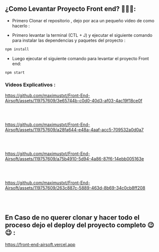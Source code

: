 ## ¿Como Levantar Proyecto Front end? 🧐🧐🧐:


<ul><li>Primero Clonar el repositorio , dejo por aca un pequeño video de como hacerlo :</li></ul>



<ul><li>Primero levantar la terminal (CTL + J) y ejecutar el siguiente comando para instalar las dependencias y paquetes del proyecto :</li></ul>

``` bash
npm install
```

<ul><li>Luego ejecutar el siguiente comando para levantar el proyecto Front end:</li></ul>

``` bash
npm start
```


<h3>Videos Explicativos :</h3>


https://github.com/maximustxt/Front-End-Airsoft/assets/119757609/3e65744b-c0d0-40d3-af03-4ac19f18ce0f

<br/>
<br/>


https://github.com/maximustxt/Front-End-Airsoft/assets/119757609/a28fa644-e48a-4aaf-acc5-709532a0d0a7


<br/>
<br/>


https://github.com/maximustxt/Front-End-Airsoft/assets/119757609/a75b4910-5d94-4a86-87f6-14ebb005163e


<br/>
<br/>

https://github.com/maximustxt/Front-End-Airsoft/assets/119757609/263c887c-5889-463d-8b69-34c0cb8ff208
















<br/>
<br/>

## En Caso de no querer clonar y hacer todo el proceso dejo el deploy del proyecto completo 😉😉 :

<https://front-end-airsoft.vercel.app>
